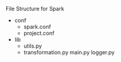 File Structure for Spark
- conf 
    - spark.conf
    - project.conf
- lib
    - utils.py
    - transformation.py
main.py
logger.py
